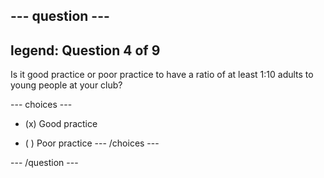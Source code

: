 --- question ---
---
legend: Question 4 of 9
---

Is it good practice or poor practice to have a ratio of at least 1:10 adults to young people at your club?

--- choices ---
- (x) Good practice

- ( ) Poor practice
--- /choices ---

--- /question ---

